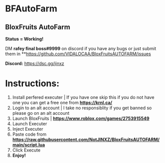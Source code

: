 # BFAutoFarm
## **BloxFruits AutoFarm**

**Status = Working!**

DM **rafey final boss#9999** on discord if you have any bugs or just submit them in **https://github.com/VIDALOCAA/BloxFruitsAUTOFARM/issues

**Discord:** https://dsc.gg/jinxz



# Instructions:

1. Install perfered executer | If you have one skip this if you do not have one you can get a free one from **https://krnl.ca/**
2. Login to an alt account | I take no responsiblity if you get banned so please go on an alt account
3. Launch BloxFruits | **https://www.roblox.com/games/2753915549**
4. Launch Executer
5. Inject Executer
6. Paste code from **https://raw.githubusercontent.com/NotJINXZ/BloxFruitsAUTOFARM/main/script.lua**
7. Click Execute
8. **Enjoy!**

